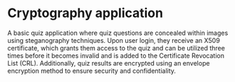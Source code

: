 # Cryptography application

A basic quiz application where quiz questions are concealed within images using steganography techniques. Upon user login, they receive an X509 certificate, which grants them access to the quiz and can be utilized three times before it becomes invalid and is added to the Certificate Revocation List (CRL). Additionally, quiz results are encrypted using an envelope encryption method to ensure security and confidentiality.

